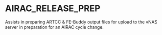 # AIRAC_RELEASE_PREP
Assists in preparing ARTCC &amp; FE-Buddy output files for upload to the vNAS server in preparation for an AIRAC cycle change.
